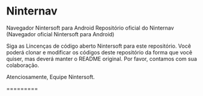 Ninternav
=========

Navegador Nintersoft para Android
 Repositório oficial do Ninternav (Navegador oficial Nintersoft para Android)
 
Siga as Lincenças de código aberto Nintersoft para este repositório. Você poderá clonar e modificar os códigos deste repositório da forma que você quiser, mas deverá manter o README original. Por favor, contamos com sua colaboração.

Atenciosamente,
Equipe Nintersoft.

=========
